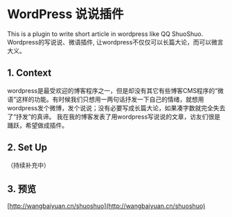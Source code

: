 # WordPress 说说插件
This is a plugin to write short article in wordpress like QQ ShuoShuo. Wordpress的写说说、微语插件, 让wordpress不仅仅可以长篇大论，而可以微言大义。

## 1. Context

wordpress是最受欢迎的博客程序之一，但是却没有其它有些博客CMS程序的“微语”这样的功能。有时候我们只想用一两句话抒发一下自己的情绪，就想用wordpress发个微博，发个说说；没有必要写成长篇大论，如果凑字数就完全失去了“抒发”的真谛。
我在我的博客发表了用wordpress写说说的文章，访友们很是踊跃，希望做成插件。

## 2. Set Up

（持续补充中）

## 3. 预览

[http://wangbaiyuan.cn/shuoshuo](http://wangbaiyuan.cn/shuoshuo)




